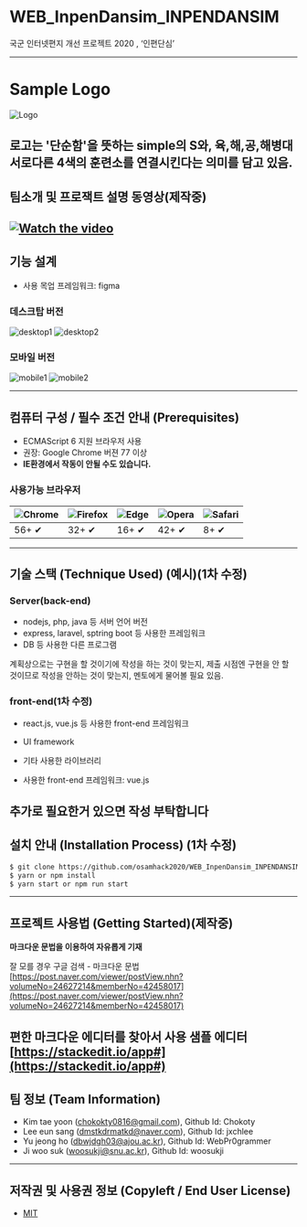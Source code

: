 # WEB_InpenDansim_INPENDANSIM
국군 인터넷편지 개선 프로젝트 2020 , ‘인편단심’
 
 -----
# Sample Logo
![Logo](img/logo.png)

로고는 '단순함'을 뜻하는 simple의 S와, 육,해,공,해병대 서로다른 4색의 훈련소를 연결시킨다는 의미를 담고 있음.
 -----
## 팀소개 및 프로잭트 설명 동영상(제작중)
[![Watch the video](https://img.youtube.com/vi/LjX3eVQdIyk/0.jpg)](https://www.youtube.com/watch?time_continue=117&v=LjX3eVQdIyk)
 -----
## 기능 설계
 
 - 사용 목업 프레임워크: figma

 ### 데스크탑 버전
 ![desktop1](img/desktopprototype.png)
 ![desktop2](img/desktopprototype2.png)
 
### 모바일 버전
 ![mobile1](img/mobileprototype.png)
 ![mobile2](img/mobileprototype2.png)

 -----
## 컴퓨터 구성 / 필수 조건 안내 (Prerequisites)
* ECMAScript 6 지원 브라우저 사용
* 권장: Google Chrome 버젼 77 이상
* __IE환경에서 작동이 안될 수도 있습니다.__
### 사용가능 브라우저
![Chrome](https://raw.githubusercontent.com/alrra/browser-logos/master/src/chrome/chrome_48x48.png) | ![Firefox](https://raw.githubusercontent.com/alrra/browser-logos/master/src/firefox/firefox_48x48.png) | ![Edge](https://raw.githubusercontent.com/alrra/browser-logos/master/src/edge/edge_48x48.png) | ![Opera](https://raw.githubusercontent.com/alrra/browser-logos/master/src/opera/opera_48x48.png) | ![Safari](https://raw.githubusercontent.com/alrra/browser-logos/master/src/safari/safari_48x48.png)
--- | --- | --- | --- | --- |
 56+ ✔ | 32+ ✔ | 16+ ✔ | 42+ ✔ | 8+ ✔ |
 
 -----
## 기술 스택 (Technique Used) (예시)(1차 수정)
### Server(back-end)
 -  nodejs, php, java 등 서버 언어 버전 
 - express, laravel, sptring boot 등 사용한 프레임워크 
 - DB 등 사용한 다른 프로그램
 
 계획상으로는 구현을 할 것이기에 작성을 하는 것이 맞는지, 제출 시점엔 구현을 안 할 것이므로 작성을 안하는 것이 맞는지, 멘토에게 물어볼 필요 있음.
 
### front-end(1차 수정)
 - react.js, vue.js 등 사용한 front-end 프레임워크
 -  UI framework
 - 기타 사용한 라이브러리
 
 - 사용한 front-end 프레임워크: vue.js
 
 추가로 필요한거 있으면 작성 부탁합니다
 -----
## 설치 안내 (Installation Process) (1차 수정)
```bash
$ git clone https://github.com/osamhack2020/WEB_InpenDansim_INPENDANSIM.git
$ yarn or npm install
$ yarn start or npm run start
```
 -----
## 프로젝트 사용법 (Getting Started)(제작중)
**마크다운 문법을 이용하여 자유롭게 기재**
 
잘 모를 경우
구글 검색 - 마크다운 문법
[https://post.naver.com/viewer/postView.nhn?volumeNo=24627214&memberNo=42458017](https://post.naver.com/viewer/postView.nhn?volumeNo=24627214&memberNo=42458017)
 
 편한 마크다운 에디터를 찾아서 사용
 샘플 에디터 [https://stackedit.io/app#](https://stackedit.io/app#)
 -----
## 팀 정보 (Team Information)
- Kim tae yoon (chokokty0816@gmail.com), Github Id: Chokoty
- Lee eun sang (dmstkdrmatkd@naver.com), Github Id: jxchlee
- Yu jeong ho (dbwjdgh03@ajou.ac.kr), Github Id: WebPr0grammer
- Ji woo suk (woosukji@snu.ac.kr), Github Id: woosukji
 -----
## 저작권 및 사용권 정보 (Copyleft / End User License)
 * [MIT](https://github.com/osam2020-WEB/Sample-ProjectName-TeamName/blob/master/license.md)
 


